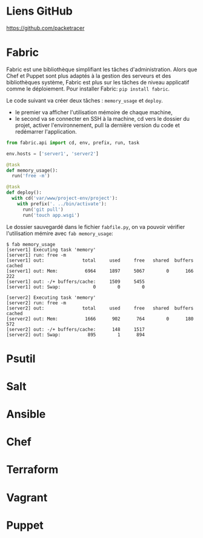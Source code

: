 <!-- TITLE: Python - Administration -->
<!-- SUBTITLE: A quick summary of Administration -->

# Liens GitHub
https://github.com/packetracer

# Fabric
Fabric est une bibliothèque simplifiant les tâches d'administration. Alors que Chef et Puppet sont plus adaptés à la gestion des serveurs et des bibliothèques système, Fabric est plus sur les tâches de niveau applicatif comme le déploiement.
Pour installer Fabric: `pip install fabric`.

Le code suivant va créer deux tâches : `memory_usage` et `deploy`.
* le premier va afficher l'utilisation mémoire de chaque machine,
* le second va se connecter en SSH à la machine, cd vers le dossier du projet, activer l'environnement, pull la dernière version du code et redémarrer l'application.

```python
from fabric.api import cd, env, prefix, run, task

env.hosts = ['server1', 'server2']

@task
def memory_usage():
  run('free -m')

@task
def deploy():
  with cd('var/www/project-env/project'):
    with prefix('. ../bin/activate'):
      run('git pull')
      run('touch app.wsgi')
```

Le dossier sauvegardé dans le fichier `fabfile.py`, on va pouvoir vérifier l'utilisation mémire avec `fab memory_usage`:

```batchfile
$ fab memory_usage
[server1] Executing task 'memory'
[server1] run: free -m
[server1] out:              total     used     free   shared  buffers   cached
[server1] out: Mem:          6964     1897     5067        0      166      222
[server1] out: -/+ buffers/cache:     1509     5455
[server1] out: Swap:            0        0        0

[server2] Executing task 'memory'
[server2] run: free -m
[server2] out:              total     used     free   shared  buffers   cached
[server2] out: Mem:          1666      902      764        0      180      572
[server2] out: -/+ buffers/cache:      148     1517
[server2] out: Swap:          895        1      894
```






# Psutil





# Salt


# Ansible

# Chef


# Terraform


# Vagrant


# Puppet

